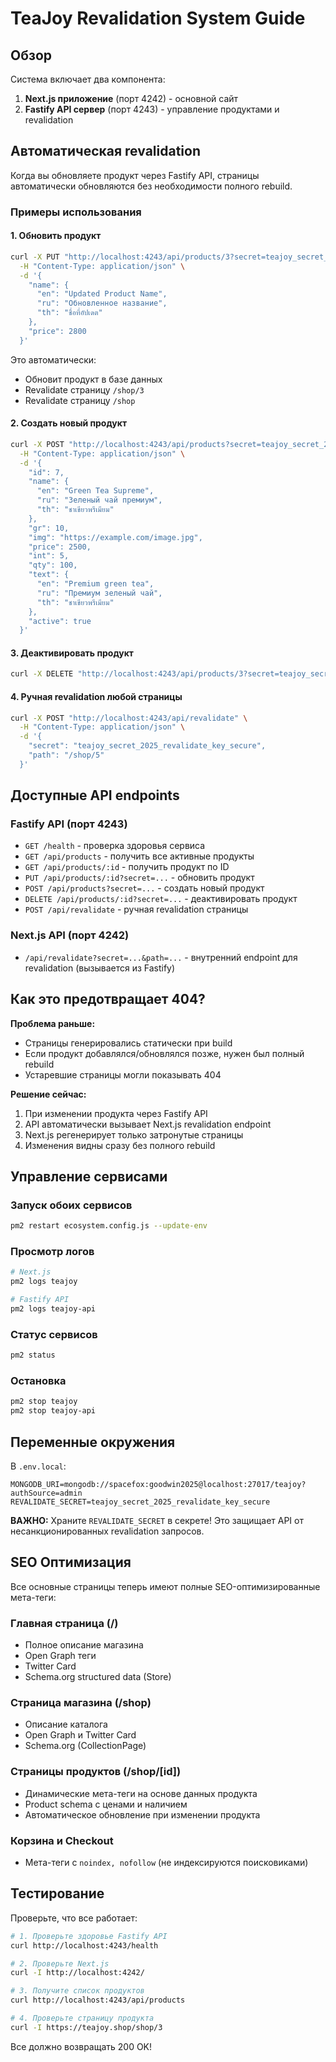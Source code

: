 # TeaJoy Revalidation System Guide

## Обзор

Система включает два компонента:
1. **Next.js приложение** (порт 4242) - основной сайт
2. **Fastify API сервер** (порт 4243) - управление продуктами и revalidation

## Автоматическая revalidation

Когда вы обновляете продукт через Fastify API, страницы автоматически обновляются без необходимости полного rebuild.

### Примеры использования

#### 1. Обновить продукт

```bash
curl -X PUT "http://localhost:4243/api/products/3?secret=teajoy_secret_2025_revalidate_key_secure" \
  -H "Content-Type: application/json" \
  -d '{
    "name": {
      "en": "Updated Product Name",
      "ru": "Обновленное название",
      "th": "ชื่อที่อัปเดต"
    },
    "price": 2800
  }'
```

Это автоматически:
- Обновит продукт в базе данных
- Revalidate страницу `/shop/3`
- Revalidate страницу `/shop`

#### 2. Создать новый продукт

```bash
curl -X POST "http://localhost:4243/api/products?secret=teajoy_secret_2025_revalidate_key_secure" \
  -H "Content-Type: application/json" \
  -d '{
    "id": 7,
    "name": {
      "en": "Green Tea Supreme",
      "ru": "Зеленый чай премиум",
      "th": "ชาเขียวพรีเมียม"
    },
    "gr": 10,
    "img": "https://example.com/image.jpg",
    "price": 2500,
    "int": 5,
    "qty": 100,
    "text": {
      "en": "Premium green tea",
      "ru": "Премиум зеленый чай",
      "th": "ชาเขียวพรีเมียม"
    },
    "active": true
  }'
```

#### 3. Деактивировать продукт

```bash
curl -X DELETE "http://localhost:4243/api/products/3?secret=teajoy_secret_2025_revalidate_key_secure"
```

#### 4. Ручная revalidation любой страницы

```bash
curl -X POST "http://localhost:4243/api/revalidate" \
  -H "Content-Type: application/json" \
  -d '{
    "secret": "teajoy_secret_2025_revalidate_key_secure",
    "path": "/shop/5"
  }'
```

## Доступные API endpoints

### Fastify API (порт 4243)

- `GET /health` - проверка здоровья сервиса
- `GET /api/products` - получить все активные продукты
- `GET /api/products/:id` - получить продукт по ID
- `PUT /api/products/:id?secret=...` - обновить продукт
- `POST /api/products?secret=...` - создать новый продукт
- `DELETE /api/products/:id?secret=...` - деактивировать продукт
- `POST /api/revalidate` - ручная revalidation страницы

### Next.js API (порт 4242)

- `/api/revalidate?secret=...&path=...` - внутренний endpoint для revalidation (вызывается из Fastify)

## Как это предотвращает 404?

**Проблема раньше:**
- Страницы генерировались статически при build
- Если продукт добавлялся/обновлялся позже, нужен был полный rebuild
- Устаревшие страницы могли показывать 404

**Решение сейчас:**
1. При изменении продукта через Fastify API
2. API автоматически вызывает Next.js revalidation endpoint
3. Next.js регенерирует только затронутые страницы
4. Изменения видны сразу без полного rebuild

## Управление сервисами

### Запуск обоих сервисов

```bash
pm2 restart ecosystem.config.js --update-env
```

### Просмотр логов

```bash
# Next.js
pm2 logs teajoy

# Fastify API
pm2 logs teajoy-api
```

### Статус сервисов

```bash
pm2 status
```

### Остановка

```bash
pm2 stop teajoy
pm2 stop teajoy-api
```

## Переменные окружения

В `.env.local`:
```
MONGODB_URI=mongodb://spacefox:goodwin2025@localhost:27017/teajoy?authSource=admin
REVALIDATE_SECRET=teajoy_secret_2025_revalidate_key_secure
```

**ВАЖНО:** Храните `REVALIDATE_SECRET` в секрете! Это защищает API от несанкционированных revalidation запросов.

## SEO Оптимизация

Все основные страницы теперь имеют полные SEO-оптимизированные мета-теги:

### Главная страница (/)
- Полное описание магазина
- Open Graph теги
- Twitter Card
- Schema.org structured data (Store)

### Страница магазина (/shop)
- Описание каталога
- Open Graph и Twitter Card
- Schema.org (CollectionPage)

### Страницы продуктов (/shop/[id])
- Динамические мета-теги на основе данных продукта
- Product schema с ценами и наличием
- Автоматическое обновление при изменении продукта

### Корзина и Checkout
- Мета-теги с `noindex, nofollow` (не индексируются поисковиками)

## Тестирование

Проверьте, что все работает:

```bash
# 1. Проверьте здоровье Fastify API
curl http://localhost:4243/health

# 2. Проверьте Next.js
curl -I http://localhost:4242/

# 3. Получите список продуктов
curl http://localhost:4243/api/products

# 4. Проверьте страницу продукта
curl -I https://teajoy.shop/shop/3
```

Все должно возвращать 200 OK!

